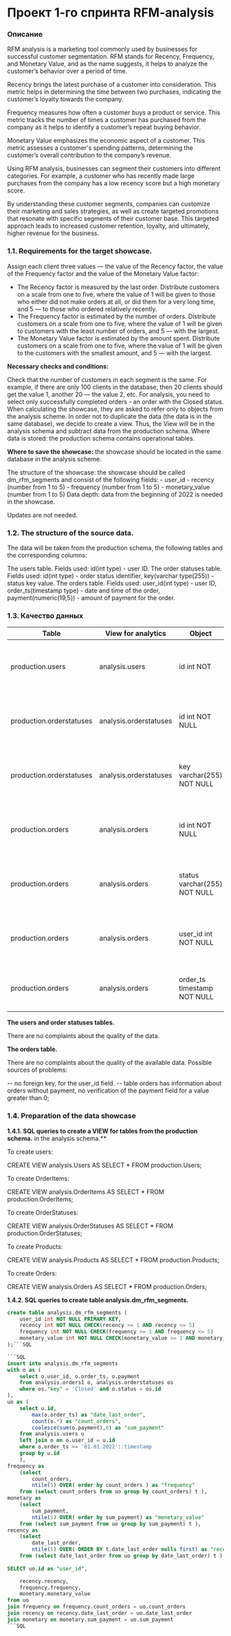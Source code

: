 # Проект 1-го спринта RFM-analysis

### Описание
RFM analysis is a marketing tool commonly used by businesses for successful customer segmentation. RFM stands for Recency, Frequency, and Monetary Value, and as the name suggests, it helps to analyze the customer’s behavior over a period of time.

Recency brings the latest purchase of a customer into consideration. This metric helps in determining the time between two purchases, indicating the customer’s loyalty towards the company.

Frequency measures how often a customer buys a product or service. This metric tracks the number of times a customer has purchased from the company as it helps to identify a customer’s repeat buying behavior.

Monetary Value emphasizes the economic aspect of a customer. This metric assesses a customer's spending patterns, determining the customer’s overall contribution to the company’s revenue.

Using RFM analysis, businesses can segment their customers into different categories. For example, a customer who has recently made large purchases from the company has a low recency score but a high monetary score.

By understanding these customer segments, companies can customize their marketing and sales strategies, as well as create targeted promotions that resonate with specific segments of their customer base. This targeted approach leads to increased customer retention, loyalty, and ultimately, higher revenue for the business.

### 1.1. Requirements for the target showcase.
Assign each client three values — the value of the Recency factor, the value of the Frequency factor and the value of the Monetary Value factor:
- The Recency factor is measured by the last order. Distribute customers on a scale from one to five, where the value of 1 will be given to those who either did not make orders at all, or did them for a very long time, and 5 — to those who ordered relatively recently.
- The Frequency factor is estimated by the number of orders. Distribute customers on a scale from one to five, where the value of 1 will be given to customers with the least number of orders, and 5 — with the largest.
- The Monetary Value factor is estimated by the amount spent. Distribute customers on a scale from one to five, where the value of 1 will be given to the customers with the smallest amount, and 5 — with the largest.


**Necessary checks and conditions:**

Check that the number of customers in each segment is the same. For example, if there are only 100 clients in the database, then 20 clients should get the value 1, another 20 — the value 2, etc.
For analysis, you need to select only successfully completed orders - an order with the Closed status.
When calculating the showcase, they are asked to refer only to objects from the analysis scheme. In order not to duplicate the data (the data is in the same database), we decide to create a view. Thus, the View will be in the analysis schema and subtract data from the production schema.
Where data is stored: the production schema contains operational tables.

**Where to save the showcase:** the showcase should be located in the same database in the analysis scheme.

The structure of the showcase: the showcase should be called dm_rfm_segments and consist of the following fields: - user_id - recency (number from 1 to 5) - frequency (number from 1 to 5) - monetary_value (number from 1 to 5) Data depth: data from the beginning of 2022 is needed in the showcase.

Updates are not needed.

###  1.2. The structure of the source data.
The data will be taken from the production schema, the following tables and the corresponding columns:

The users table. Fields used: id(int type) - user ID.
The order statuses table. Fields used: id(int type) - order status identifier, key(varchar type(255)) - status key value.
The orders table. Fields used: user_id(int type) - user ID, order_ts(timestamp type) - date and time of the order, payment(numeric(19,5)) - amount of payment for the order.

###  1.3. Качество данных
 |    Table      |    View for analytics   |   Object   |  Tools/Connection    |  description    | 
 | ------------- | ----------------------- | ---------- | -------------------- | --------------- |
 | production.users | analysis.users | id int NOT  | PRIMARY KEY | Первичный ключ	Обеспечивает уникальность записей о пользователях |
 | production.orderstatuses | analysis.orderstatuses | id int NOT NULL | PRIMARY KEY | Первичный ключ	Обеспечивает уникальность записей о пользователях |
 | production.orderstatuses | analysis.orderstatuses | key varchar(255) NOT NULL | NOT NULL | Обеспечивает отсутствие пустых значений поля ключа статуса заказа |
 | production.orders | analysis.orders | id int NOT NULL | PRIMARY KEY | Первичный ключ	Обеспечивает уникальность записей о заказах |
 | production.orders | analysis.orders | status varchar(255) NOT NULL | NOT NULL | Обеспечивает отсутствие пустых значений поля ключа статуса заказа |
 | production.orders | analysis.orders | user_id int NOT NULL | NOT NULL | Обеспечивает отсутствие пустых значений поля идентификатора пользователя  |
 | production.orders | analysis.orders | order_ts timestamp NOT NULL | NOT NULL | Обеспечивает отсутствие пустых значений поля даты заказа           | 

**The users and order statuses tables.**

There are no complaints about the quality of the data.

**The orders table.**

There are no complaints about the quality of the available data. Possible sources of problems:

-- no foreign key, for the user_id field.
-- table orders has information about orders without payment,
no verification of the payment field for a value greater than 0;

###  1.4. Preparation of the data showcase

**1.4.1. SQL queries to create a VIEW for tables from the production schema.** in the analysis schema.**

To create users:

CREATE VIEW analysis.Users AS
SELECT * FROM production.Users;

To create OrderItems:

CREATE VIEW analysis.OrderItems AS
SELECT * FROM production.OrderItems;

To create OrderStatuses:

CREATE VIEW analysis.OrderStatuses AS
SELECT * FROM production.OrderStatuses;

To create Products:

CREATE VIEW analysis.Products AS
SELECT * FROM production.Products;

To create Orders:

CREATE VIEW analysis.Orders AS
SELECT * FROM production.Orders;

**1.4.2. SQL queries to create table analysis.dm_rfm_segments.**

```SQL
create table analysis.dm_rfm_segments (
	user_id int NOT NULL PRIMARY KEY,
    recency int NOT NULL CHECK(recency >= 1 AND recency <= 5)
	frequency int NOT NULL CHECK(frequency >= 1 AND frequency <= 5)
	monetary_value int NOT NULL CHECK(monetary_value >= 1 AND monetary_value <= 5)
);```SQL

```SQL
insert into analysis.dm_rfm_segments 
with o as (
	select o.user_id, o.order_ts, o.payment
	from analysis.orders1 o, analysis.orderstatuses os 
	where os."key" = 'Closed' and o.status = os.id 
),
uo as (
	select u.id, 
		max(o.order_ts) as "date_last_order",
		count(o.*) as "count_orders",
		coalesce(sum(o.payment),0) as "sum_payment"
	from analysis.users u
	left join o on o.user_id = u.id 
	where o.order_ts >= '01.01.2022'::timestamp
	group by u.id
	),
frequency as
	(select 
		count_orders,
		ntile(5) OVER( order by count_orders ) as "frequency"
	from (select count_orders from uo group by count_orders) t ),
monetary as
	(select 
		sum_payment,
		ntile(5) OVER( order by sum_payment) as "monetary_value"
	from (select sum_payment from uo group by sum_payment) t ),
recency as
	(select 
		date_last_order,
		ntile(5) OVER( ORDER BY t.date_last_order nulls first) as "recency"
	from (select date_last_order from uo group by date_last_order) t )
	
SELECT uo.id as "user_id",   

	recency.recency,
	frequency.frequency,
	monetary.monetary_value
from uo
join frequency on frequency.count_orders = uo.count_orders
join recency on recency.date_last_order = uo.date_last_order
join monetary on monetary.sum_payment = uo.sum_payment
```SQL


